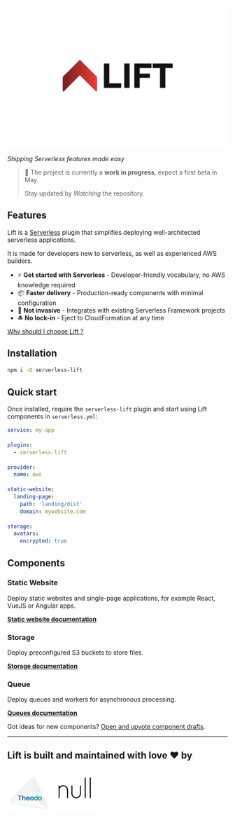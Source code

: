 ![](docs/lift.png)

*Shipping Serverless features made easy*

> 🚧 The project is currently a **work in progress**, expect a first beta in May.
>
> Stay updated by *Watching* the repository.

## Features

Lift is a [Serverless](https://www.serverless.com/) plugin that simplifies deploying well-architected serverless applications.

It is made for developers new to serverless, as well as experienced AWS builders.

- ⚡️ **Get started with Serverless** - Developer-friendly vocabulary, no AWS knowledge required
- 📦 **Faster delivery** - Production-ready components with minimal configuration
- 🔁 **Not invasive** - Integrates with existing Serverless Framework projects
- ⏏️ **No lock-in** - Eject to CloudFormation at any time

[Why should I choose Lift ?](docs/comparison.md)

## Installation

```bash
npm i -D serverless-lift
```

## Quick start

Once installed, require the `serverless-lift` plugin and start using Lift components in `serverless.yml`:

```yaml
service: my-app

plugins:
  - serverless-lift

provider:
  name: aws

static-website:
  landing-page:
    path: 'landing/dist'
    domain: mywebsite.com

storage:
  avatars:
    encrypted: true
```

## Components

### Static Website

Deploy static websites and single-page applications, for example React, VueJS or Angular apps.

[**Static website documentation**](docs/static-websites.md)

### Storage

Deploy preconfigured S3 buckets to store files.

[**Storage documentation**](docs/storage.md)

### Queue

Deploy queues and workers for asynchronous processing.

[**Queues documentation**](docs/queues.md)

Got ideas for new components? [Open and upvote component drafts](https://github.com/getlift/lift/discussions/categories/components).

---

## Lift is built and maintained with love ❤️ by

<a href="https://www.theodo.fr/" title="Theodo"><img src="docs/theodo.png" width="100"></a>
<a href="https://null.tc/" title="null"><img src="docs/null.png" width="100"></a>
